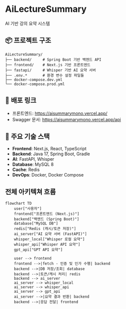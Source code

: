# AiLectureSummary

AI 기반 강의 요약 시스템

## 📦 프로젝트 구조

```
AiLectureSummary/
├── backend/     # Spring Boot 기반 백엔드 API
├── frontend/    # Next.js 기반 프론트엔드
├── fastapi/     # Whisper 기반 AI 요약 서버
├── .env.*       # 환경 변수 설정 파일들
├── docker-compose.dev.yml
└── docker-compose.prod.yml
```

## 🔗 배포 링크

- 프론트엔드: https://aisummarymono.vercel.app/
- Swagger 문서: https://aisummarymono.vercel.app/api 

## 🔧 주요 기술 스택

- **Frontend**: Next.js, React, TypeScript  
- **Backend**: Java 17, Spring Boot, Gradle  
- **AI**: FastAPI, Whisper  
- **Database**: MySQL 8  
- **Cache**: Redis  
- **DevOps**: Docker, Docker Compose

## 전체 아키텍쳐 흐름


```mermaid
flowchart TD
    user["사용자"]
    frontend["프론트엔드 (Next.js)"]
    backend["백엔드 (Spring Boot)"]
    database["MySQL DB"]
    redis["Redis (캐시/토큰 저장)"]
    ai_server["AI 요약 서버 (FastAPI)"]
    whisper_local["Whisper 로컬 요약"]
    whisper_api["Whisper API 요약"]
    gpt_api["GPT API 요약"]

    user --> frontend
    frontend -->|fetch - 인증 및 인가 수행| backend
    backend -->|DB 저장/조회| database
    backend -->|토큰/캐시 처리| redis
    backend --> ai_server
    ai_server --> whisper_local
    ai_server --> whisper_api
    ai_server --> gpt_api
    ai_server -->|요약 결과 반환| backend
    backend -->|응답 전달| frontend
```
